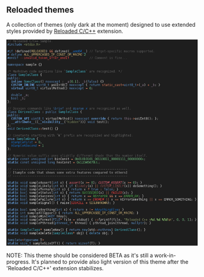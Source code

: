 ## Reloaded themes

A collection of themes (only dark at the moment) designed to use extended styles provided by [Reloaded C/C++](https://marketplace.visualstudio.com/items?itemName=reloadedextensions.reloaded-cpp) extension.

![C++ Sample](./samples/sample.cpp.png)

NOTE: This theme should be considered BETA as it's still a work-in-progress. It's planned to provide also light version of this theme after the 'Reloaded C/C++' extension stabilizes.
